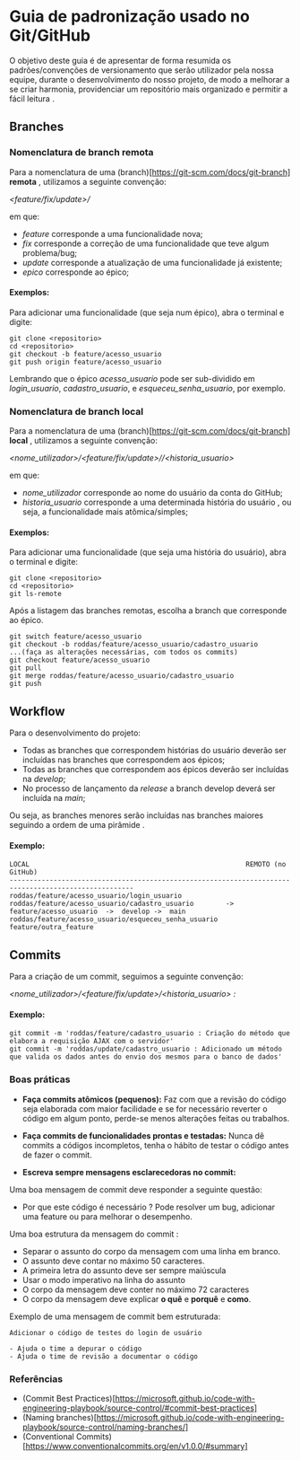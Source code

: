 # Guia de padronização usado no Git/GitHub

O objetivo deste guia é de apresentar de forma resumida os padrões/convenções de versionamento que serão utilizador pela nossa equipe, durante o desenvolvimento do nosso projeto, de modo a melhorar a 
se criar harmonia, providenciar um repositório mais organizado e permitir a fácil leitura . 


## Branches

### Nomenclatura de branch remota

Para a nomenclatura de uma (branch)[https://git-scm.com/docs/git-branch] **remota** , utilizamos a seguinte convenção:

*<feature/fix/update>/<epico>*

em que:

* *feature* corresponde a uma funcionalidade nova;
* *fix* corresponde a correção de uma funcionalidade que teve algum problema/bug;
* *update* corresponde a atualização de uma funcionalidade já existente;
* *epico* corresponde ao épico;

#### Exemplos:

Para adicionar uma funcionalidade (que seja num épico), abra o terminal e digite:

```
git clone <repositorio>
cd <repositorio>
git checkout -b feature/acesso_usuario
git push origin feature/acesso_usuario

```
Lembrando que o épico *acesso_usuario* pode ser sub-dividido em *login_usuario*, *cadastro_usuario*, e *esqueceu_senha_usuario*, por exemplo.

### Nomenclatura de branch local

Para a nomenclatura de uma (branch)[https://git-scm.com/docs/git-branch] **local** , utilizamos a seguinte convenção:

*<nome_utilizador>/<feature/fix/update>/<epico/>/<historia_usuario>*

em que:

* *nome_utilizador* corresponde ao nome do usuário da conta do GitHub;
* *historia_usuario* corresponde a uma determinada história do usuário , ou seja, a funcionalidade mais atômica/simples;

#### Exemplos:

Para adicionar uma funcionalidade (que seja uma história do usuário), abra o terminal e digite:

```
git clone <repositorio>
cd <repositorio>
git ls-remote
```
Após a listagem das branches remotas, escolha a branch que corresponde ao épico.

```
git switch feature/acesso_usuario
git checkout -b roddas/feature/acesso_usuario/cadastro_usuario
...(faça as alterações necessárias, com todos os commits)
git checkout feature/acesso_usuario
git pull
git merge roddas/feature/acesso_usuario/cadastro_usuario
git push
```

## Workflow

Para o desenvolvimento do projeto:

* Todas as branches que correspondem histórias do usuário deverão ser incluídas nas branches que correspondem aos épicos;
* Todas as branches que correspondem aos épicos deverão ser incluídas na *develop*;
* No processo de lançamento da *release* a branch develop deverá ser incluída na *main*;

Ou seja, as branches menores serão incluídas nas branches maiores seguindo a ordem de uma pirâmide .


#### Exemplo:


```
LOCAL                                                      REMOTO (no GitHub)      
-----------------------------------------------------------------------------------------------------
roddas/feature/acesso_usuario/login_usuario           
roddas/feature/acesso_usuario/cadastro_usuario        ->  feature/acesso_usuario  ->  develop ->  main
roddas/feature/acesso_usuario/esqueceu_senha_usuario      feature/outra_feature
```


## Commits

Para a criação de um commit, seguimos a seguinte convenção:

*<nome_utilizador>/<feature/fix/update>/<historia_usuario> : <descricao>*

#### Exemplo:

```
git commit -m 'roddas/feature/cadastro_usuario : Criação do método que elabora a requisição AJAX com o servidor'
git commit -m 'roddas/update/cadastro_usuario : Adicionado um método que valida os dados antes do envio dos mesmos para o banco de dados'
```

### Boas práticas 

* **Faça commits atômicos (pequenos):** Faz com que a revisão do código seja elaborada com maior facilidade e se for necessário reverter o código em algum ponto, perde-se menos alterações feitas ou trabalhos. 

* **Faça commits de funcionalidades prontas e testadas:**  Nunca dê commits a códigos incompletos, tenha o hábito de testar o código antes de fazer o commit.

* **Escreva sempre mensagens esclarecedoras no commit:**

Uma boa mensagem de commit deve responder a seguinte questão:

* Por que este código é necessário ? Pode resolver um bug, adicionar uma feature ou para melhorar o desempenho. 

Uma boa estrutura da mensagem do commit :

* Separar o assunto do corpo da mensagem com uma linha em branco.
* O assunto deve contar no máximo 50 caracteres.
* A primeira letra do assunto deve ser sempre maiúscula
* Usar o modo imperativo na linha do assunto
* O corpo da mensagem deve conter no máximo 72 caracteres
* O corpo da mensagem deve explicar **o quê** e **porquê** e **como**.

Exemplo de uma mensagem de commit bem estruturada:

```
Adicionar o código de testes do login de usuário

- Ajuda o time a depurar o código
- Ajuda o time de revisão a documentar o código
```

### Referências
* (Commit Best Practices)[https://microsoft.github.io/code-with-engineering-playbook/source-control/#commit-best-practices]
* (Naming branches)[https://microsoft.github.io/code-with-engineering-playbook/source-control/naming-branches/]
* (Conventional Commits)[https://www.conventionalcommits.org/en/v1.0.0/#summary]